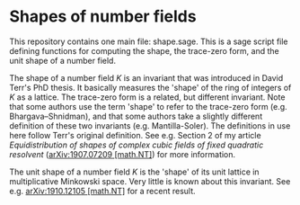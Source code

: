 # Shapes of number fields

This repository contains one main file: shape.sage. This is a sage script file defining functions for computing the shape, the trace-zero form, and the unit shape of a number field.

The shape of a number field *K* is an invariant that was introduced in David Terr's PhD thesis. It basically measures the 'shape' of the ring of integers of *K* as a lattice. The trace-zero form is a related, but different invariant. Note that some authors use the term 'shape' to refer to the trace-zero form (e.g. Bhargava–Shnidman), and that some authors take a slightly different definition of these two invariants (e.g. Mantilla-Soler). The definitions in use here follow Terr's original definition. See e.g. Section 2 of my article *Equidistribution of shapes of complex cubic fields of fixed quadratic resolvent* ([arXiv:1907.07209 [math.NT]](https://arxiv.org/abs/1907.07209)) for more information.

The unit shape of a number field *K* is the 'shape' of its unit lattice in multiplicative Minkowski space. Very little is known about this invariant. See e.g. [arXiv:1910.12105 [math.NT]](https://arxiv.org/pdf/1910.12105.pdf) for a recent result.